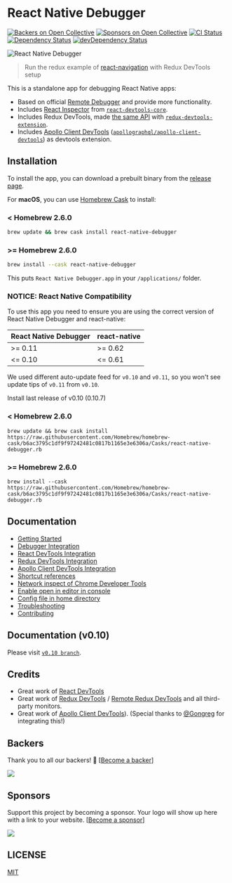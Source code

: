 # React Native Debugger

[![Backers on Open Collective](https://opencollective.com/react-native-debugger/backers/badge.svg)](#backers) [![Sponsors on Open Collective](https://opencollective.com/react-native-debugger/sponsors/badge.svg)](#sponsors) [![CI Status](https://github.com/jhen0409/react-native-debugger/workflows/CI/badge.svg)](https://github.com/jhen0409/react-native-debugger) [![Dependency Status](https://david-dm.org/jhen0409/react-native-debugger.svg)](https://david-dm.org/jhen0409/react-native-debugger) [![devDependency Status](https://david-dm.org/jhen0409/react-native-debugger/dev-status.svg)](https://david-dm.org/jhen0409/react-native-debugger?type=dev)

![React Native Debugger](https://user-images.githubusercontent.com/3001525/29451479-6621bf1a-83c8-11e7-8ebb-b4e98b1af91c.png)

> Run the redux example of [react-navigation](https://github.com/react-navigation/react-navigation/tree/master/example) with Redux DevTools setup

This is a standalone app for debugging React Native apps:

- Based on official [Remote Debugger](https://facebook.github.io/react-native/docs/debugging.html#chrome-developer-tools) and provide more functionality.
- Includes [React Inspector](docs/react-devtools-integration.md) from [`react-devtools-core`](https://github.com/facebook/react/tree/master/packages/react-devtools-core).
- Includes Redux DevTools, made [the same API](docs/redux-devtools-integration.md) with [`redux-devtools-extension`](https://github.com/zalmoxisus/redux-devtools-extension).
- Includes [Apollo Client DevTools](docs/apollo-client-devtools-integration.md) ([`apollographql/apollo-client-devtools`](https://github.com/apollographql/apollo-client-devtools)) as devtools extension.

## Installation

To install the app, you can download a prebuilt binary from the [release page](https://github.com/jhen0409/react-native-debugger/releases).

For **macOS**, you can use [Homebrew Cask](https://caskroom.github.io) to install:

### < Homebrew 2.6.0

```bash
brew update && brew cask install react-native-debugger
```

### >= Homebrew 2.6.0

```bash
brew install --cask react-native-debugger
```

This puts `React Native Debugger.app` in your `/applications/` folder.

### NOTICE: React Native Compatibility

To use this app you need to ensure you are using the correct version of React Native Debugger and react-native:

| React Native Debugger | react-native |
| --------------------- | ------------ |
| >= 0.11               | >= 0.62      |
| <= 0.10               | <= 0.61      |

We used different auto-update feed for `v0.10` and `v0.11`, so you won't see update tips of `v0.11` from `v0.10`.

Install last release of v0.10 (0.10.7)

### < Homebrew 2.6.0

`brew update && brew cask install https://raw.githubusercontent.com/Homebrew/homebrew-cask/b6ac3795c1df9f97242481c0817b1165e3e6306a/Casks/react-native-debugger.rb`

### >= Homebrew 2.6.0

`brew install --cask https://raw.githubusercontent.com/Homebrew/homebrew-cask/b6ac3795c1df9f97242481c0817b1165e3e6306a/Casks/react-native-debugger.rb`

## Documentation

- [Getting Started](docs/getting-started.md)
- [Debugger Integration](docs/debugger-integration.md)
- [React DevTools Integration](docs/react-devtools-integration.md)
- [Redux DevTools Integration](docs/redux-devtools-integration.md)
- [Apollo Client DevTools Integration](docs/apollo-client-devtools-integration.md)
- [Shortcut references](docs/shortcut-references.md)
- [Network inspect of Chrome Developer Tools](docs/network-inspect-of-chrome-devtools.md)
- [Enable open in editor in console](docs/enable-open-in-editor-in-console.md)
- [Config file in home directory](docs/config-file-in-home-directory.md)
- [Troubleshooting](docs/troubleshooting.md)
- [Contributing](docs/contributing.md)

## Documentation (v0.10)

Please visit [`v0.10 branch`](https://github.com/jhen0409/react-native-debugger/tree/v0.10).

## Credits

- Great work of [React DevTools](https://github.com/facebook/react/tree/master/packages/react-devtools)
- Great work of [Redux DevTools](https://github.com/gaearon/redux-devtools) / [Remote Redux DevTools](https://github.com/zalmoxisus/remote-redux-devtools) and all third-party monitors.
- Great work of [Apollo Client DevTools](https://github.com/apollographql/apollo-client-devtools)). (Special thanks to [@Gongreg](https://github.com/Gongreg) for integrating this!)

## Backers

Thank you to all our backers! 🙏 [[Become a backer](https://opencollective.com/react-native-debugger#backer)]

<a href="https://opencollective.com/react-native-debugger#backers" target="_blank"><img src="https://opencollective.com/react-native-debugger/backers.svg?width=890"></a>

## Sponsors

Support this project by becoming a sponsor. Your logo will show up here with a link to your website. [[Become a sponsor](https://opencollective.com/react-native-debugger#sponsor)]

<a href="https://opencollective.com/react-native-debugger#backers" target="_blank"><img src="https://opencollective.com/react-native-debugger/sponsors.svg?width=890"></a>

## LICENSE

[MIT](LICENSE.md)
